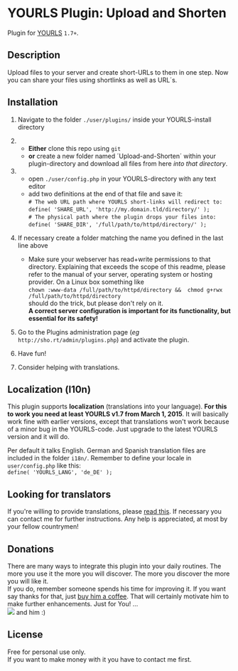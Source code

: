 YOURLS Plugin: Upload and Shorten
=================================

Plugin for [YOURLS](http://yourls.org) `1.7+`.

Description
-----------
Upload files to your server and create short-URLs to them in one step. Now you can share your files using shortlinks as well as URL´s. 

Installation
------------
1. Navigate to the folder `./user/plugins/` inside your YOURLS-install directory

2. - **Either** clone this repo using `git`  
   - **or** create a new folder named ´Upload-and-Shorten´ within your plugin-directory and download all files from here *into that directory*. 

3. - open `./user/config.php` in your YOURLS-directory with any text editor
   - add two definitions at the end of that file and save it:  
 `# The web URL path where YOURLS short-links will redirect to:`  
 `define( 'SHARE_URL', 'http://my.domain.tld/directory/' );`  
 `# The physical path where the plugin drops your files into:`  
 `define( 'SHARE_DIR', '/full/path/to/httpd/directory/' );` 
4. If necessary create a folder matching the name you defined in the last line above
   - Make sure your webserver has read+write permissions to that directory. Explaining that exceeds the scope of this readme, please refer to the manual of your server, operating system or hosting provider. On a Linux box something like  
 `chown :www-data /full/path/to/httpd/directory &&  chmod g+rwx /full/path/to/httpd/directory`  
 should do the trick, but please don't rely on it.  
 **A correct server configuration is important for its functionality, but essential for its safety!**

4. Go to the Plugins administration page (*eg* `http://sho.rt/admin/plugins.php`) and activate the plugin.

5. Have fun!

6. Consider helping with translations.

Localization (l10n)
--------------------
This plugin supports **localization** (translations into your language). 
**For this to work you need at least YOURLS v1.7 from March 1, 2015**. It will basically work fine with earlier versions, except that translations won't work because of a minor bug in the YOURLS-code. Just upgrade to the latest YOURLS version and it will do. 

Per default it talks English. German and Spanish translation files are included in the folder `i18n/`. Remember to define your locale in `user/config.php` like this:  
`define( 'YOURLS_LANG', 'de_DE' );`  

Looking for translators
-----------------------
If you're willing to provide translations, please [read this](http://blog.yourls.org/2013/02/workshop-how-to-create-your-own-translation-file-for-yourls/). If necessary you can contact me for further instructions. Any help is  appreciated, at most by your fellow countrymen!

Donations
---------
There are many ways to integrate this plugin into your daily routines. The more you use it the more you will discover. The more you discover the more you will like it.  
If you do, remember someone spends his time for improving it. If you want say thanks for that, just [buy him a coffee](https://www.paypal.com/cgi-bin/webscr?cmd=_s-xclick&hosted_button_id=H5B9UKVYP88X4). That will certainly motivate him to make further enhancements. Just for You! ...  
![](http://members.aon.at/localhost/uf.de/smiley_bier.gif) and him :)

License
-------
Free for personal use only.  
If you want to make money with it you have to contact me first.

